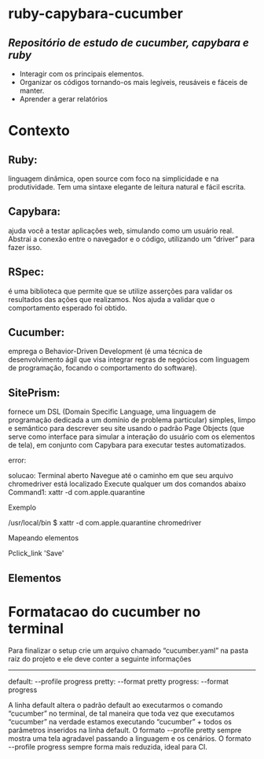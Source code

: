 # ruby-capybara-cucumber
## _Repositório de estudo de cucumber, capybara e ruby_


- Interagir com os principais elementos.
- Organizar os códigos tornando-os mais legíveis, reusáveis e fáceis de manter.
- Aprender a gerar relatórios

# Contexto 

## Ruby: 
linguagem dinâmica, open source com foco na simplicidade e na produtividade. Tem uma sintaxe elegante de leitura natural e fácil escrita.

## Capybara: 
ajuda você a testar aplicações web, simulando como um usuário real. Abstrai a conexão entre o navegador e o código, utilizando um “driver” para fazer isso.

## RSpec: 
é uma biblioteca que permite que se utilize asserções para validar os resultados das ações que realizamos. Nos ajuda a validar que o comportamento esperado foi obtido.

## Cucumber:
emprega o Behavior-Driven Development (é uma técnica de desenvolvimento ágil que visa integrar regras de negócios com linguagem de programação, focando o comportamento do software).

## SitePrism:
fornece um DSL (Domain Specific Language, uma linguagem de programação dedicada a um domínio de problema particular) simples, limpo e semântico para descrever seu site usando o padrão Page Objects (que serve como interface para simular a interação do usuário com os elementos de tela), em conjunto com Capybara para executar testes automatizados.


error: 

solucao: 
Terminal aberto
Navegue até o caminho em que seu arquivo chromedriver está localizado
Execute qualquer um dos comandos abaixo
Command1: xattr -d com.apple.quarantine <name-of-executable>

Exemplo

/usr/local/bin
$ xattr -d com.apple.quarantine chromedriver 


Mapeando elementos

Pclick_link 'Save'

## Elementos



# Formatacao do cucumber no terminal 
 Para finalizar o setup crie um arquivo chamado “cucumber.yaml” na pasta raiz do projeto e ele deve conter a seguinte informações


 ---
default: --profile progress
pretty: --format pretty
progress: --format progress


A linha default altera o padrão default ao executarmos o comando “cucumber” no terminal, de tal maneira que toda vez que executamos “cucumber” na verdade estamos executando “cucumber” + todos os parâmetros inseridos na linha default. O formato --profile pretty sempre mostra uma tela agradavel passando a linguagem e os cenários. O formato --profile progress sempre forma mais reduzida, ideal para CI.

